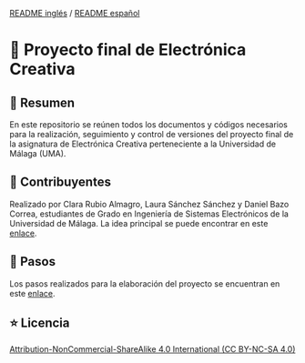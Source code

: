 [README inglés](https://github.com/danibcorr/creative_electronics/blob/main/README_EN.md) / [README español](https://github.com/danibcorr/creative_electronics/blob/main/README.md)
# 🤖 Proyecto final de Electrónica Creativa 

## 📄 Resumen

En este repositorio se reúnen todos los documentos y códigos necesarios para la realización, seguimiento y control de versiones del proyecto final de la asignatura de Electrónica Creativa perteneciente a la Universidad de Málaga (UMA). 

## 👤 Contribuyentes

Realizado por Clara Rubio Almagro, Laura Sánchez Sánchez y Daniel Bazo Correa, estudiantes de Grado en Ingeniería de Sistemas Electrónicos de la Universidad de Málaga.
La idea principal se puede encontrar en este [enlace](https://www.instructables.com/Automated-Robotic-Arm-That-Learns-Ft-Tinkercad-Ard/).

## 🦾 Pasos

Los pasos realizados para la elaboración del proyecto se encuentran en este 
[enlace](https://www.instructables.com/Robotic-Arm-Ft-Arduino-Mega-TheGHIZmo-Aarav-G/).

## ⭐️ Licencia
[Attribution-NonCommercial-ShareAlike 4.0 International (CC BY-NC-SA 4.0)](https://creativecommons.org/licenses/by-nc-sa/4.0/)
